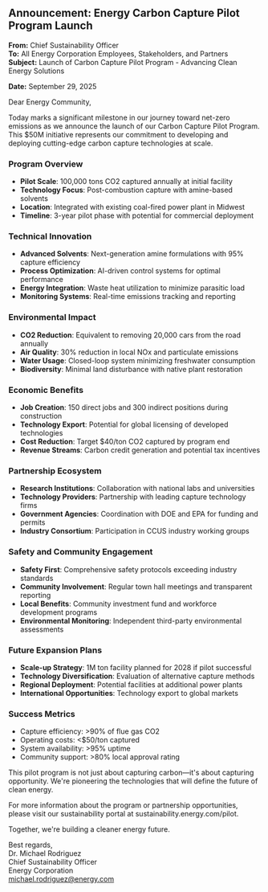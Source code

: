 ## Announcement: Energy Carbon Capture Pilot Program Launch

**From:** Chief Sustainability Officer  
**To:** All Energy Corporation Employees, Stakeholders, and Partners  
**Subject:** Launch of Carbon Capture Pilot Program - Advancing Clean Energy Solutions  

**Date:** September 29, 2025  

Dear Energy Community,  

Today marks a significant milestone in our journey toward net-zero emissions as we announce the launch of our Carbon Capture Pilot Program. This $50M initiative represents our commitment to developing and deploying cutting-edge carbon capture technologies at scale.  

### Program Overview
- **Pilot Scale**: 100,000 tons CO2 captured annually at initial facility
- **Technology Focus**: Post-combustion capture with amine-based solvents
- **Location**: Integrated with existing coal-fired power plant in Midwest
- **Timeline**: 3-year pilot phase with potential for commercial deployment

### Technical Innovation
- **Advanced Solvents**: Next-generation amine formulations with 95% capture efficiency
- **Process Optimization**: AI-driven control systems for optimal performance
- **Energy Integration**: Waste heat utilization to minimize parasitic load
- **Monitoring Systems**: Real-time emissions tracking and reporting

### Environmental Impact
- **CO2 Reduction**: Equivalent to removing 20,000 cars from the road annually
- **Air Quality**: 30% reduction in local NOx and particulate emissions
- **Water Usage**: Closed-loop system minimizing freshwater consumption
- **Biodiversity**: Minimal land disturbance with native plant restoration

### Economic Benefits
- **Job Creation**: 150 direct jobs and 300 indirect positions during construction
- **Technology Export**: Potential for global licensing of developed technologies
- **Cost Reduction**: Target $40/ton CO2 captured by program end
- **Revenue Streams**: Carbon credit generation and potential tax incentives

### Partnership Ecosystem
- **Research Institutions**: Collaboration with national labs and universities
- **Technology Providers**: Partnership with leading capture technology firms
- **Government Agencies**: Coordination with DOE and EPA for funding and permits
- **Industry Consortium**: Participation in CCUS industry working groups

### Safety and Community Engagement
- **Safety First**: Comprehensive safety protocols exceeding industry standards
- **Community Involvement**: Regular town hall meetings and transparent reporting
- **Local Benefits**: Community investment fund and workforce development programs
- **Environmental Monitoring**: Independent third-party environmental assessments

### Future Expansion Plans
- **Scale-up Strategy**: 1M ton facility planned for 2028 if pilot successful
- **Technology Diversification**: Evaluation of alternative capture methods
- **Regional Deployment**: Potential facilities at additional power plants
- **International Opportunities**: Technology export to global markets

### Success Metrics
- Capture efficiency: >90% of flue gas CO2
- Operating costs: <$50/ton captured
- System availability: >95% uptime
- Community support: >80% local approval rating

This pilot program is not just about capturing carbon—it's about capturing opportunity. We're pioneering the technologies that will define the future of clean energy.  

For more information about the program or partnership opportunities, please visit our sustainability portal at sustainability.energy.com/pilot.  

Together, we're building a cleaner energy future.  

Best regards,  
Dr. Michael Rodriguez  
Chief Sustainability Officer  
Energy Corporation  
michael.rodriguez@energy.com